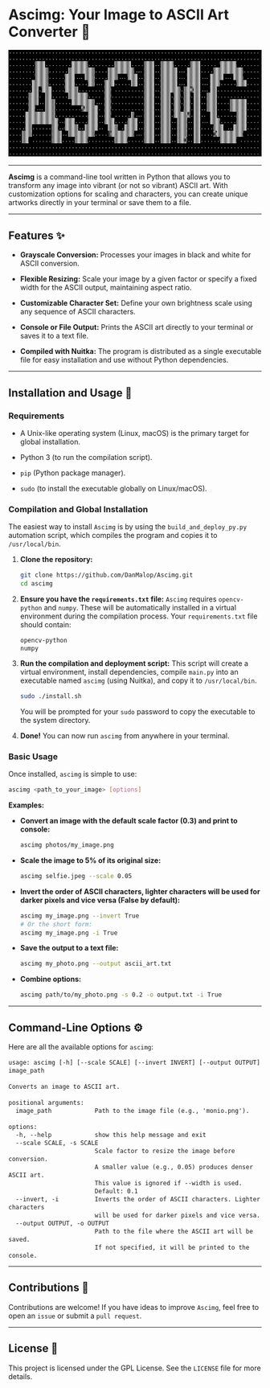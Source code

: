 
# Ascimg: Your Image to ASCII Art Converter 🎨

![Project logo](https://github.com/DanMalop/Ascimg/blob/main/assets/ASCIMG.png?raw=true)

---

**Ascimg** is a command-line tool written in Python that allows you to transform any image into vibrant (or not so vibrant) ASCII art. With customization options for scaling and characters, you can create unique artworks directly in your terminal or save them to a file.

---

## Features ✨

* **Grayscale Conversion:** Processes your images in black and white for ASCII conversion.

* **Flexible Resizing:** Scale your image by a given factor or specify a fixed width for the ASCII output, maintaining aspect ratio.

* **Customizable Character Set:** Define your own brightness scale using any sequence of ASCII characters.

* **Console or File Output:** Prints the ASCII art directly to your terminal or saves it to a text file.

* **Compiled with Nuitka:** The program is distributed as a single executable file for easy installation and use without Python dependencies.

---

## Installation and Usage 🚀

### Requirements

* A Unix-like operating system (Linux, macOS) is the primary target for global installation.

* Python 3 (to run the compilation script).

* `pip` (Python package manager).

* `sudo` (to install the executable globally on Linux/macOS).

### Compilation and Global Installation

The easiest way to install `Ascimg` is by using the `build_and_deploy_py.py` automation script, which compiles the program and copies it to `/usr/local/bin`.

1. **Clone the repository:**

    ```bash
    git clone https://github.com/DanMalop/Ascimg.git
    cd ascimg
    ```

2. **Ensure you have the `requirements.txt` file:**
    `Ascimg` requires `opencv-python` and `numpy`. These will be automatically installed in a virtual environment during the compilation process. Your `requirements.txt` file should contain:

    ```
    opencv-python
    numpy
    ```

3. **Run the compilation and deployment script:**
    This script will create a virtual environment, install dependencies, compile `main.py` into an executable named `ascimg` (using Nuitka), and copy it to `/usr/local/bin`.

    ```bash
    sudo ./install.sh
    ```

    You will be prompted for your `sudo` password to copy the executable to the system directory.

4. **Done!**
    You can now run `ascimg` from anywhere in your terminal.

### Basic Usage

Once installed, `ascimg` is simple to use:

```bash
ascimg <path_to_your_image> [options]
```

**Examples:**

* **Convert an image with the default scale factor (0.3) and print to console:**

    ```bash
    ascimg photos/my_image.png
    ```

* **Scale the image to 5% of its original size:**

    ```bash
    ascimg selfie.jpeg --scale 0.05
    ```

* **Invert the order of ASCII characters, lighter characters will be used for darker pixels and vice versa (False by default):**

    ```bash
    ascimg my_image.png --invert True
    # Or the short form:
    ascimg my_image.png -i True
    ```

* **Save the output to a text file:**

    ```bash
    ascimg my_photo.png --output ascii_art.txt
    ```

* **Combine options:**

    ```bash
    ascimg path/to/my_photo.png -s 0.2 -o output.txt -i True
    ```

---

## Command-Line Options ⚙️

Here are all the available options for `ascimg`:

```
usage: ascimg [-h] [--scale SCALE] [--invert INVERT] [--output OUTPUT] image_path

Converts an image to ASCII art.

positional arguments:
  image_path            Path to the image file (e.g., 'monio.png').

options:
  -h, --help            show this help message and exit
  --scale SCALE, -s SCALE
                        Scale factor to resize the image before conversion.
                        A smaller value (e.g., 0.05) produces denser ASCII art.
                        This value is ignored if --width is used.
                        Default: 0.1
  --invert, -i          Inverts the order of ASCII characters. Lighter characters
                        will be used for darker pixels and vice versa.
  --output OUTPUT, -o OUTPUT
                        Path to the file where the ASCII art will be saved.
                        If not specified, it will be printed to the console.
```

---

## Contributions 🤝

Contributions are welcome! If you have ideas to improve `Ascimg`, feel free to open an `issue` or submit a `pull request`.

---

## License 📄

This project is licensed under the GPL License. See the `LICENSE` file for more details.
